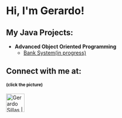 <h1>Hi, I'm Gerardo! </h1>

<h2>My Java Projects:</h2>

- <b>Advanced Object Oriented Programming </b>
  - [Bank System(in progress)](https://github.com/Gerardos0/Bank-System)



<h2> Connect with me at:</h2>
<small><b>(click the picture)</b></small><br><br>

<a href="https://www.linkedin.com/in/gerardo-sillas-1aa546291/">
  <img src="https://upload.wikimedia.org/wikipedia/commons/c/ca/LinkedIn_logo_initials.png" alt="Gerardo Sillas | LinkedIn" width="50" style="vertical-align: middle;"/>
</a>




